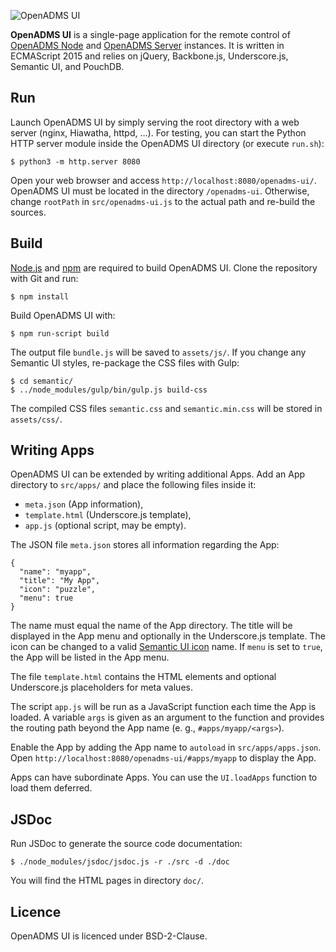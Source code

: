 ![OpenADMS UI](https://www.dabamos.de/github/openadms.png)

**OpenADMS UI** is a single-page application for the remote control of
[OpenADMS Node](https://github.com/dabamos/openadms-node/) and
[OpenADMS Server](https://github.com/dabamos/openadms-server/)
instances. It is written in ECMAScript 2015 and relies on jQuery, Backbone.js,
Underscore.js, Semantic UI, and PouchDB.

## Run
Launch OpenADMS UI by simply serving the root directory with a web server
(nginx, Hiawatha, httpd, …). For testing, you can start the Python HTTP server
module inside the OpenADMS UI directory (or execute ``run.sh``):
```
$ python3 -m http.server 8080
```
Open your web browser and access ``http://localhost:8080/openadms-ui/``.
OpenADMS UI must be located in the directory ``/openadms-ui``. Otherwise, change
``rootPath`` in ``src/openadms-ui.js`` to the actual path and re-build the
sources.

## Build
[Node.js](https://nodejs.org/) and [npm](https://www.npmjs.com/) are
required to build OpenADMS UI. Clone the repository with Git and run:
```
$ npm install
```
Build OpenADMS UI with:
```
$ npm run-script build
```
The output file ``bundle.js`` will be saved to ``assets/js/``.
If you change any Semantic UI styles, re-package the CSS files with Gulp:
```
$ cd semantic/
$ ../node_modules/gulp/bin/gulp.js build-css
```
The compiled CSS files ``semantic.css`` and ``semantic.min.css`` will be
stored in ``assets/css/``.

## Writing Apps
OpenADMS UI can be extended by writing additional Apps. Add an App directory to
``src/apps/`` and place the following files inside it:

* ``meta.json`` (App information),
* ``template.html`` (Underscore.js template),
* ``app.js`` (optional script, may be empty).

The JSON file ``meta.json`` stores all information regarding the App:
```
{
  "name": "myapp",
  "title": "My App",
  "icon": "puzzle",
  "menu": true
}
```
The name must equal the name of the App directory. The title will be displayed
in the App menu and optionally in the Underscore.js template. The icon can be
changed to a valid
[Semantic UI icon](https://semantic-ui.com/elements/icon.html) name. If ``menu``
is set to ``true``, the App will be listed in the App menu.

The file ``template.html`` contains the HTML elements and optional Underscore.js
placeholders for meta values.

The script ``app.js`` will be run as a JavaScript function each time the App is
loaded. A variable ``args`` is given as an argument to the function and provides
the routing path beyond the App name (e. g., ``#apps/myapp/<args>``).

Enable the App by adding the App name to ``autoload`` in ``src/apps/apps.json``.
Open ``http://localhost:8080/openadms-ui/#apps/myapp`` to display the App.

Apps can have subordinate Apps. You can use the ``UI.loadApps`` function to load
them deferred.

## JSDoc
Run JSDoc to generate the source code documentation:
```
$ ./node_modules/jsdoc/jsdoc.js -r ./src -d ./doc
```
You will find the HTML pages in directory ``doc/``.

## Licence
OpenADMS UI is licenced under BSD-2-Clause.

